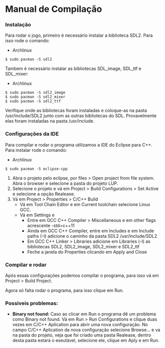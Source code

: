 # Manual de Compilação

### Instalação
  Para rodar o jogo, primeiro é necessário instalar a biblioteca SDL2. Para isso rode o comando:
* Archlinux
```
$ sudo pacman -S sdl2
```

Tambem é necessário instalar as bibliotecas SDL_image, SDL_ttf e SDL_mixer:

* Archlinux
```
$ sudo pacman -S sdl2_image
$ sudo pacman -S sdl2_mixer
$ sudo pacman -S sdl2_ttf
```

Verifique onde as bibliotecas foram instaladas e coloque-as na pasta /usr/include/SDL2 junto com as outras bibliotecas do SDL. Provavelmente elas foram instaladas na pasta /usr/include.

### Configurações da IDE
  Para compilar e rodar o programa utilizamos a IDE do Eclipse para C++. Para instalar rode o comando:

* Archlinux
```
$ sudo pacman -S eclipse-cpp
```
 1. Abra o projeto pelo eclipse, por files > Open project from file system. Abra o browser e selecione a pasta do projeto LUP.  
 2. Selecione o projeto e vá em Project > Build Configurations > Set Active e selecione a opção Realease.  
 3. Vá em Project > Properties > C/C++ Build   
    * Vá em Tool Chain Editor e em Current toolchain selecione Linux GCC.  
    * Vá em Settings e
      - Entre em GCC C++ Compiler > Miscellaneous e em other flags acrescente -std=c++11  
      - Ainda em GCC C++ Compiler, entre em Includes e em Include paths (-I) adicione o caminho da pasta SDL2 /usr/include/SDL2  
      - Em GCC C++ Linker > Libraries adicione em Libraries (-l) as bibliotecas SDL2, SDL2_image, SDL2_mixer e SDL2_ttf  
      - Feche a janela do Properties clicando em Apply and Close  

### Compilar e rodar

Após essas configurações podemos compilar o programa, para isso vá em Project > Build Project.

Agora só falta rodar o programa, para isso clique em Run.

### Possiveis problemas:

* __Binary not found:__
Caso ao clicar em Run o programa dê um problema como Binary not found. Vá em Run > Run Configurations e clique duas vezes em C/C++ Aplication para abrir uma nova configuração. No campo C/C++ Aplication da nova configuração selecione Browse... e va na pasta do projeto, veja que foi criado uma pasta Realease, dentro desta pasta estará o exeutável, selecione ele, clique em Aply e em Run.
